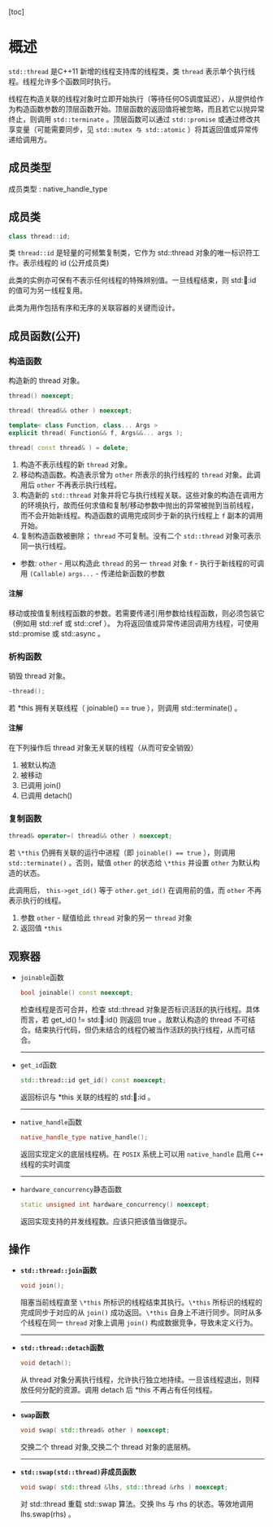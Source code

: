 [toc]

# 概述

`std::thread` 是C++11 新增的线程支持库的线程类，类 `thread` 表示单个执行线程。线程允许多个函数同时执行。

线程在构造关联的线程对象时立即开始执行（等待任何OS调度延迟），从提供给作为构造函数参数的顶层函数开始。顶层函数的返回值将被忽略，而且若它以抛异常终止，则调用 `std::terminate` 。顶层函数可以通过 `std::promise` 或通过修改共享变量（可能需要同步，见 `std::mutex 与 std::atomic` ）将其返回值或异常传递给调用方。

## 成员类型

成员类型 : native_handle_type

## 成员类

```C++
class thread::id;
```

类 `thread::id` 是轻量的可频繁复制类，它作为 std::thread 对象的唯一标识符工作。表示线程的 id (公开成员类)

此类的实例亦可保有不表示任何线程的特殊辨别值。一旦线程结束，则 std::thread::id 的值可为另一线程复用。

此类为用作包括有序和无序的关联容器的关键而设计。

## 成员函数(公开)

### 构造函数

构造新的 thread 对象。

```C++
thread() noexcept; 

thread( thread&& other ) noexcept;

template< class Function, class... Args >
explicit thread( Function&& f, Args&&... args );

thread( const thread& ) = delete;
```

1. 构造不表示线程的新 `thread` 对象。
2. 移动构造函数。构造表示曾为 `other` 所表示的执行线程的 `thread` 对象。此调用后 `other` 不再表示执行线程。
3. 构造新的 `std::thread` 对象并将它与执行线程关联。这些对象的构造在调用方的环境执行，故而任何求值和复制/移动参数中抛出的异常被抛到当前线程，而不会开始新线程。构造函数的调用完成同步于新的执行线程上 `f` 副本的调用开始。
4. 复制构造函数被删除； `thread` 不可复制。没有二个 `std::thread` 对象可表示同一执行线程。

* 参数:
`other`   - 用以构造此 `thread` 的另一 `thread` 对象
`f`       - 执行于新线程的可调用 `(Callable)`
`args...` - 传递给新函数的参数

#### 注解

移动或按值复制线程函数的参数。若需要传递引用参数给线程函数，则必须包装它（例如用 std::ref 或 std::cref ）。
为将返回值或异常传递回调用方线程，可使用 std::promise 或 std::async 。

### 析构函数

销毁 thread 对象。

```C++
~thread();
```

若 *this 拥有关联线程（ joinable() == true ），则调用 std::terminate() 。

#### 注解

在下列操作后 thread 对象无关联的线程（从而可安全销毁）

1. 被默认构造
2. 被移动
3. 已调用 join()
4. 已调用 detach()

### 复制函数

```C++
thread& operator=( thread&& other ) noexcept;
```

若 `\*this` 仍拥有关联的运行中进程（即 `joinable() == true` ），则调用 `std::terminate()` 。否则，赋值 `other` 的状态给 `\*this` 并设置 `other` 为默认构造的状态。

此调用后， `this->get_id()` 等于 `other.get_id()` 在调用前的值，而 `other` 不再表示执行的线程。

1. 参数
`other` - 赋值给此 `thread` 对象的另一 `thread` 对象
2. 返回值
`*this`

## 观察器

* `joinable`函数

    ```C++
    bool joinable() const noexcept;
    ```

    检查线程是否可合并，检查 std::thread 对象是否标识活跃的执行线程。具体而言，若 get_id() != std::thread::id() 则返回 true 。故默认构造的 thread 不可结合。结束执行代码，但仍未结合的线程仍被当作活跃的执行线程，从而可结合。

    --------

* `get_id`函数

    ```C++
    std::thread::id get_id() const noexcept;
    ```

    返回标识与 *this 关联的线程的 std::thread::id 。

    --------

* `native_handle`函数

    ```C++
    native_handle_type native_handle();
    ```

    返回实现定义的底层线程柄。在 `POSIX` 系统上可以用 `native_handle` 启用 `C++` 线程的实时调度

    --------

* `hardware_concurrency`静态函数

    ```C++
    static unsigned int hardware_concurrency() noexcept;
    ```

    返回实现支持的并发线程数。应该只把该值当做提示。

## 操作

* **`std::thread::join`函数**

    ```C++
    void join();
    ```

    阻塞当前线程直至 `\*this` 所标识的线程结束其执行。`\*this` 所标识的线程的完成同步于对应的从 `join()` 成功返回。`\*this` 自身上不进行同步。同时从多个线程在同一 `thread` 对象上调用 `join()` 构成数据竞争，导致未定义行为。

    -------

* **`std::thread::detach`函数**

    ```C++
    void detach();
    ```

    从 thread 对象分离执行线程，允许执行独立地持续。一旦该线程退出，则释放任何分配的资源。调用 detach 后 *this 不再占有任何线程。

    -----------

* **`swap`函数**

    ```C++
    void swap( std::thread& other ) noexcept;
    ```

    交换二个 thread 对象,交换二个 thread 对象的底层柄。

    -------

* **`std::swap(std::thread)`非成员函数**

    ```C++
    void swap( std::thread &lhs, std::thread &rhs ) noexcept;
    ```

    对 std::thread 重载 std::swap 算法。交换 lhs 与 rhs 的状态。等效地调用 lhs.swap(rhs) 。
